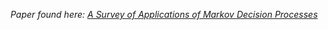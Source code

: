 *Paper found here: [A Survey of Applications of Markov Decision Processes](https://www2.it.uu.se/edu/course/homepage/aism/st11/MDPApplications3.pdf)*

